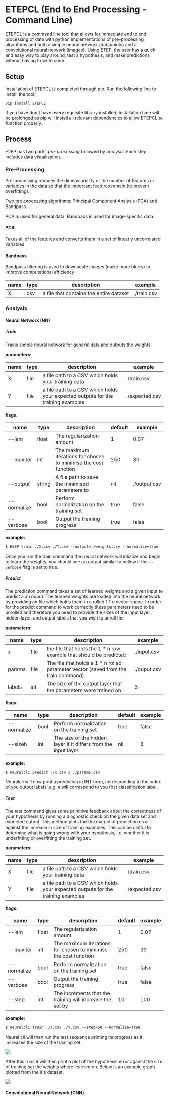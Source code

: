 # ETEPCL (End to End Processing - Command Line)

ETEPCL is a command line tool that allows for immediate end to end processing of data with python implementations of pre-processing algorithms and both a simple neural network (datapoints) and a convolutional neural network (images). Using ETEP, the user has a quick and easy way to play around, test a hypothesis, and make predictions without having to write code.

## Setup

Installation of ETEPCL is completed through pip. Run the following line to install the tool:
```
pip install ETEPCL
```
If you have don't have every requisite library installed, installation time will be prolonged as pip will install all relevant dependencies to allow ETEPCL to function properly.

## Process

E2EP has two parts: *pre-processing* followed by *analysis*. Each step includes data visualization.

### Pre-Processing

Pre-processing reduces the dimensionality or the number of features or variables in the data so that the important features remain (to prevent overfitting).

Two pre-processing algorithms: Principal Component Analysis (PCA) and Bandpass.

PCA is used for general data. Bandpass is used for image-specific data.

#### PCA

Takes all of the features and converts them in a set of linearly uncorrelated variables

#### Bandpass

Bandpass filtering is used to downscale images (make more blurry) to improve computational efficiency

| name | type | description                                                                      | example        |
|------|------|----------------------------------------------------------------------------------|----------------|
| X    | csv  | a file that contains the entire dataset                                          | ./train.csv


### Analysis

#### Neural Network (NN)

##### Train
Trains simple neural network for general data and outputs the weights

**parameters:**

| name | type | description                                                                      | example        |
|------|------|----------------------------------------------------------------------------------|----------------|
| X    | file | a file path to a CSV which holds your training data                              | ./train.csv    |
| Y    | file | a file path to a CSV which holds your expected outputs for the training examples | ./expected.csv |

**flags:**

| name        | type   | description                                                     | default | example      |
|-------------|--------|-----------------------------------------------------------------|---------|--------------|
| --lam       | float  | The regularization amount                                       | 1       | 0.07         |
| --maxiter   | int    | The maximum iterations for chosen to minimise the cost function | 250     | 30           |
| --output    | string | A file path to save the minimised parameters to                 | nil     | ./output.csv |
| --normalize | bool   | Perform normalization on the training set                       | true    | false        |
| --verbose   | bool   | Output the training progress                                    | true    | false        |

**example:**

```
$ E2EP train ./X.csv ./Y.csv --output=./weights.csv --normalize=true
```

Once you run the train command the neural network will intialize and begin to learn the weights, you should see an output similar to bellow if the `--verbose` flag is set to true.


##### Predict

The prediction command takes a set of learned weights and a given input to predict a an ouput. The learned weights are loaded into the neural network by providing an file which holds them in a rolled 1 * n vector shape. In order for the predict command to work correctly these parameters need to be unrolled and therefore you need to provide the sizes of the input layer, hidden layer, and output labels that you wish to unroll the 

**parameters:**

| name   | type | description                                                                        | example     |
|--------|------|------------------------------------------------------------------------------------|-------------|
| x      | file | the file that holds the 1 * n row example that should be predicted                 | ./input.csv |
| params | file | The file that holds a 1 * n rolled parameter vector (saved from the train command) | ./ouput.csv |
| labels | int  | The size of the output layer that the parameters were trained on                   | 3           |

**flags:**

| name        | type   | description                                                     | default | example      |
|-------------|--------|-----------------------------------------------------------------|---------|--------------|
| --normalize | bool   | Perform normalization on the training set                       | true    | false        |
| --sizeh     | int    | The size of the hidden layer if it differs from the input layer | nil     | 8            |

**example:**

```
$ neuralcli predict ./x.csv 3 ./params.csv 
```

Neuralcli will now print a prediction in INT form, corresponding to the index of you output labels.
e.g. `0` will correspond to you first classification label. 


##### Test

The test command gives some primitive feedback about the correctness of your hypothesis by running a diagnostic check on the given data set and expected output. This method plots the the margin of prediction error against the increase in size of training examples. This can be useful to determine what is going wrong with your hypothesis, i.e. whether it is underfitting or overfitting the training set.

**parameters:**

| name | type | description                                                                      | example        |
|------|------|----------------------------------------------------------------------------------|----------------|
| X    | file | a file path to a CSV which holds your training data                              | ./train.csv    |
| Y    | file | a file path to a CSV which holds your expected outputs for the training examples | ./expected.csv |

**flags:**

| name        | type   | description                                                     | default | example      |
|-------------|--------|-----------------------------------------------------------------|---------|--------------|
| --lam       | float  | The regularization amount                                       | 1       | 0.07         |
| --maxiter   | int    | The maximum iterations for chosen to minimise the cost function | 250     | 30           |
| --normalize | bool   | Perform normalization on the training set                       | true    | false        |
| --verbose   | bool   | Output the training progress                                    | true    | false        |
| --step      | int    | The increments that the training will increase the set by       | 10      | 100          |

**example:**

```
$ neuralcli train ./X.csv ./Y.csv --step=50 --normalize=true
```

Neural cli will then run the test sequence printing its progress as it increases the size of the training set.

![](http://i.imgur.com/TFlhHJN.gif)

After this runs it will then print a plot of the hypothesis error against the size of training set the weights where learned on. Below is an example graph plotted from the iris dataset.

![](http://i.imgur.com/o3ZTQxY.png)

#### Convolutional Neural Network (CNN)









